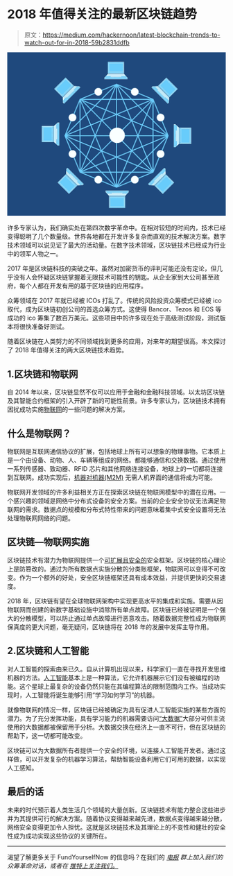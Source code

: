# 2018 年值得关注的最新区块链趋势

> 原文：<https://medium.com/hackernoon/latest-blockchain-trends-to-watch-out-for-in-2018-59b2831ddfb>

![](img/7c0167d060e9eedf96a7a61b11a17a6b.png)

许多专家认为，我们确实处在第四次数字革命中。在相对较短的时间内，技术已经变得聪明了几个数量级。世界各地都在开发许多复杂而直观的技术解决方案。数字技术领域可以说见证了最大的活动量。在数字技术领域，区块链技术已经成为行业中的领军人物之一。

2017 年是区块链科技的突破之年。虽然对加密货币的评判可能还没有定论，但几乎没有人会怀疑区块链掌握着无限技术可能性的钥匙。从企业家到大公司甚至政府，每个人都在开发有用的基于区块链的应用程序。

众筹领域在 2017 年就已经被 ICOs 打乱了。传统的风险投资众筹模式已经被 ico 取代，成为区块链初创公司的首选众筹方式。这使得 Bancor、Tezos 和 EOS 等成功的 ico 筹集了数百万美元。这些项目中的许多现在处于高级测试阶段，测试版本将很快准备好测试。

随着区块链在人类努力的不同领域找到更多的应用，对来年的期望很高。本文探讨了 2018 年值得关注的两大区块链技术趋势。

## 1.区块链和物联网

自 2014 年以来，区块链显然不仅可以应用于金融和金融科技领域。以太坊区块链及其智能合约框架的引入开辟了新的可能性前景。许多专家认为，区块链技术拥有困扰成功实施[物联网](https://www.forbes.com/sites/jacobmorgan/2014/05/13/simple-explanation-internet-things-that-anyone-can-understand/#52570ebb1d09)的一些问题的解决方案。

## 什么是物联网？

物联网是互联网通信协议的扩展，包括地球上所有可以想象的物理事物。它本质上是一个由设备、动物、人、车辆等组成的网络。都能够通信和交换数据。通过使用一系列传感器、致动器、RFID 芯片和其他网络连接设备，地球上的一切都将连接到互联网。成功实现后，[机器对机器(M2M)](http://internetofthingsagenda.techtarget.com/definition/machine-to-machine-M2M) 无需人机界面的通信将成为可能。

物联网开发领域的许多利益相关方正在探索区块链在物联网模型中的潜在应用。一个感兴趣的领域是网络中分布式设备的安全方案。当前的企业安全协议无法满足物联网的需求。数据点的规模和分布式特性带来的问题意味着集中式安全设置将无法处理物联网网络的问题。

## 区块链—物联网实施

区块链技术有潜力为物联网提供一个[可扩展且安全的](https://www.technologyreview.com/s/603298/a-secure-model-of-iot-with-blockchain/)安全框架。区块链的核心理论上是防篡改的。通过为所有数据点实施分散的分类账框架，物联网可以变得不可改变。作为一个额外的好处，安全区块链框架还具有成本效益，并提供更快的交易速度。

2018 年，区块链有望在全球物联网架构中实现更高水平的集成和实施。需要从因物联网而创建的新数字基础设施中消除所有单点故障。区块链已经被证明是一个强大的分散模型，可以防止通过单点故障进行恶意攻击。随着数据完整性成为物联网保真度的更大问题，毫无疑问，区块链将在 2018 年的发展中发挥主导作用。

## 2.区块链和人工智能

对人工智能的探索由来已久。自从计算机出现以来，科学家们一直在寻找开发思维机器的方法。[人工智能](http://www.alanturing.net/turing_archive/pages/reference%20articles/what%20is%20ai.html)基本上是一种算法，它允许机器展示它们没有被编程的功能。这个星球上最复杂的设备仍然只能在其编程算法的限制范围内工作。当成功实现时，人工智能将诞生能够引用“学习如何学习”的机器。

就像物联网的情况一样，区块链已经被确定为具有促进人工智能实施的某些方面的潜力。为了充分发挥功能，具有学习能力的机器需要访问[“大数据”](https://www.oracle.com/big-data/index.html)大部分可供主流使用的大数据都被保留用于分析。大数据交换在经济上一直不可行，但在区块链的帮助下，这一切都可能改变。

区块链可以为大数据所有者提供一个安全的环境，以连接人工智能开发者。通过这样做，可以开发复杂的机器学习算法，帮助智能设备利用它们可用的数据，以实现人工感知。

## 最后的话

未来的时代预示着人类生活几个领域的大量创新。区块链技术有能力整合这些进步并为其提供可行的解决方案。随着协议变得越来越先进，数据点变得越来越分散，网络安全变得更加令人担忧。这就是区块链技术及其理论上的不变性和健壮的安全性成为成功实现这些协议的关键所在。

___

渴望了解更多关于 FundYourselfNow 的信息吗？在我们的 [*电报*](https://t.me/fundyourselfnow) *群上加入我们的众筹革命对话，或者在* [*推特上关注我们。*](https://twitter.com/fundyourselfnow)
